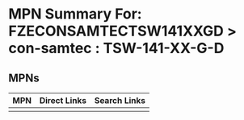 



# MPN Summary For: FZECONSAMTECTSW141XXGD > con-samtec : TSW-141-XX-G-D

## MPNs
  

|MPN|Direct Links|Search Links|
| :--- | :--- | :--- |
||||
